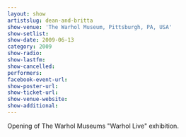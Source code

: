 ```yaml
---
layout: show
artistslug: dean-and-britta
show-venue: 'The Warhol Museum, Pittsburgh, PA, USA'
show-setlist: 
show-date: 2009-06-13
category: 2009
show-radio: 
show-lastfm: 
show-cancelled: 
performers: 
facebook-event-url: 
show-poster-url: 
show-ticket-url: 
show-venue-website: 
show-additional: 
---
```


Opening of The Warhol Museums "Warhol Live" exhibition.